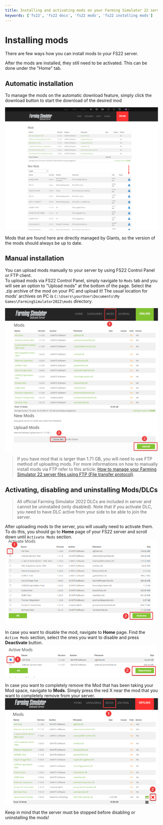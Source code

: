 ```yaml
---
title: Installing and activating mods on your Farming Simulator 22 server
keywords: ['fs22', 'fs22 docs', 'fs22 mods', 'fs22 installing mods']
---
```


Installing mods
===============

There are few ways how you can install mods to your FS22 server.

After the mods are installed, they still need to be activated. This can be done under the "Home" tab.

  

Automatic installation
----------------------

To manage the mods on the automatic download feature, simply click the download button to start the download of the desired mod

![Mods](images/mods1.png)

Mods that are found here are directly managed by Giants, so the version of the mods should always be up to date. 

Manual installation
-------------------

You can upload mods manually to your server by using FS22 Control Panel or FTP client.  
To upload mods via FS22 Control Panel, simply navigate to `Mods` tab and you will see an option to "Upload mods" at the bottom of the page. Select the .zip archive of the mod on your PC and upload it!  The usual location for mods' archives on PC is `C:\Users\yourUser\Documents\My Games\FarmingSimulator2022\mods` directory.

![Upload Mods](images/upload-mods.png)

> If you have mod that is larger than  1.71 GB, you will need to use FTP method of uploading mods.
For more informations on how to manually install mods via FTP refer to this article: [How to manage your Farming Simulator 22 server files using FTP (File transfer protocol)](manage-files-via-ftp.md).

Activating, disabling and uninstalling Mods/DLCs
-------------------------------
> All official Farming Simulator 2022 DLCs are included in server and cannot be uninstalled (only disabled). Note that if you activate DLC, you need to have DLC active from your side to be able to join the server. 

After uploading mods to the server, you will usually need to activate them. To do this, you should go to **Home** page of your FS22 server and scroll down until `Activate Mods` section.
![Activate Mod](images/activate-mod.png)

In case you want to disable the mod, navigate to **Home** page. Find the `Active Mods` section, select the ones you want to disable and press **Deactivate** button.  
![Deactivate Mod](images/deactivate-mod.png)  

In case you want to completely remove the Mod that has been taking your Mod space, navigate to **Mods**. Simply press the red X near the mod that you want to completely remove from your server.  
![Delete Mod](images/delete-mod.png)

Keep in mind that the server must be stopped before disabling or uninstalling the mods!